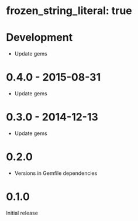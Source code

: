 # frozen_string_literal: true

# Development

* Update gems

# 0.4.0 - 2015-08-31

* Update gems

# 0.3.0 - 2014-12-13

* Update gems

# 0.2.0

* Versions in Gemfile dependencies
	
# 0.1.0

Initial release
